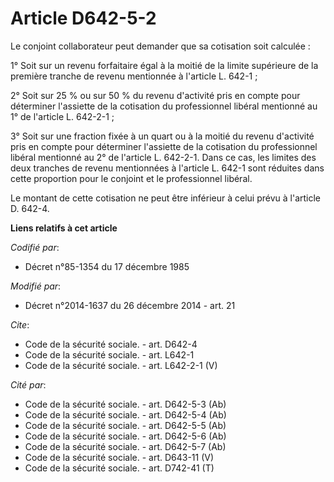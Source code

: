 # Article D642-5-2

Le conjoint collaborateur peut demander que sa cotisation soit calculée : 

1° Soit sur un revenu forfaitaire égal à la moitié de la limite supérieure de la première tranche de revenu mentionnée à
l'article L. 642-1 ; 

2° Soit sur 25 % ou sur 50 % du revenu d'activité pris en compte pour déterminer l'assiette de la cotisation du professionnel
libéral mentionné au 1° de l'article L. 642-2-1 ; 

3° Soit sur une fraction fixée à un quart ou à la moitié du revenu d'activité pris en compte pour déterminer l'assiette de la
cotisation du professionnel libéral mentionné au 2° de l'article L. 642-2-1. Dans ce cas, les limites des deux tranches de
revenu mentionnées à l'article L. 642-1 sont réduites dans cette proportion pour le conjoint et le professionnel libéral. 

Le montant de cette cotisation ne peut être inférieur à celui prévu à l'article D. 642-4.

**Liens relatifs à cet article**

_Codifié par_:

  - Décret n°85-1354 du 17 décembre 1985

_Modifié par_:

  - Décret n°2014-1637 du 26 décembre 2014 - art. 21

_Cite_:

  - Code de la sécurité sociale. - art. D642-4
  - Code de la sécurité sociale. - art. L642-1
  - Code de la sécurité sociale. - art. L642-2-1 (V)

_Cité par_:

  - Code de la sécurité sociale. - art. D642-5-3 (Ab)
  - Code de la sécurité sociale. - art. D642-5-4 (Ab)
  - Code de la sécurité sociale. - art. D642-5-5 (Ab)
  - Code de la sécurité sociale. - art. D642-5-6 (Ab)
  - Code de la sécurité sociale. - art. D642-5-7 (Ab)
  - Code de la sécurité sociale. - art. D643-11 (V)
  - Code de la sécurité sociale. - art. D742-41 (T)
